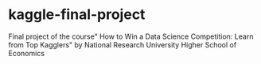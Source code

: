 # kaggle-final-project
Final project of the course" How to Win a Data Science Competition: Learn from Top Kagglers" by National Research University Higher School of Economics
